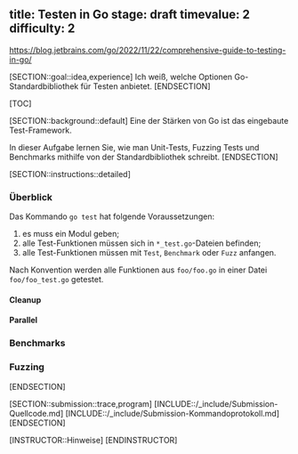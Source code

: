title: Testen in Go
stage: draft
timevalue: 2
difficulty: 2
---

https://blog.jetbrains.com/go/2022/11/22/comprehensive-guide-to-testing-in-go/

[SECTION::goal::idea,experience]
Ich weiß, welche Optionen Go-Standardbibliothek für Testen anbietet.
[ENDSECTION]

[TOC]

[SECTION::background::default]
Eine der Stärken von Go ist das eingebaute Test-Framework.

In dieser Aufgabe lernen Sie, wie man Unit-Tests, Fuzzing Tests und 
Benchmarks mithilfe von der Standardbibliothek schreibt. 
[ENDSECTION]

[SECTION::instructions::detailed]


### Überblick

Das Kommando `go test` hat folgende Voraussetzungen:

1. es muss ein Modul geben;
2. alle Test-Funktionen müssen sich in `*_test.go`-Dateien befinden;
3. alle Test-Funktionen müssen mit `Test`, `Benchmark` oder `Fuzz` anfangen.

Nach Konvention werden alle Funktionen aus `foo/foo.go` in einer Datei 
`foo/foo_test.go` getestet.


#### Cleanup

#### Parallel


### Benchmarks


### Fuzzing


[ENDSECTION]

[SECTION::submission::trace,program]
[INCLUDE::/_include/Submission-Quellcode.md]
[INCLUDE::/_include/Submission-Kommandoprotokoll.md]
[ENDSECTION]

[INSTRUCTOR::Hinweise]
[ENDINSTRUCTOR]
